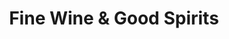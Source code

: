 ---
title: "Fine Wine & Good Spirits"
url: /bethlehem/fine-wine-und-good-spirits-schoenersville-road/
shop: Spirituosen
---